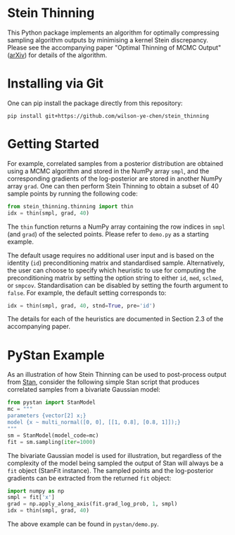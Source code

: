 # Stein Thinning
This Python package implements an algorithm for optimally compressing
sampling algorithm outputs by minimising a kernel Stein discrepancy.
Please see the accompanying paper "Optimal Thinning of MCMC Output"
([arXiv](https://arxiv.org/pdf/2005.03952.pdf)) for details of the
algorithm.

# Installing via Git
One can pip install the package directly from this repository:
```
pip install git+https://github.com/wilson-ye-chen/stein_thinning
```

# Getting Started
For example, correlated samples from a posterior distribution are
obtained using a MCMC algorithm and stored in the NumPy array `smpl`,
and the corresponding gradients of the log-posterior are stored in
another NumPy array `grad`. One can then perform Stein Thinning to
obtain a subset of 40 sample points by running the following code:
```python
from stein_thinning.thinning import thin
idx = thin(smpl, grad, 40)
```
The `thin` function returns a NumPy array containing the row indices
in `smpl` (and `grad`) of the selected points. Please refer to `demo.py`
as a starting example.

The default usage requires no additional user input and is based on
the identity (`id`) preconditioning matrix and standardised sample.
Alternatively, the user can choose to specify which heuristic to use
for computing the preconditioning matrix by setting the option string
to either `id`, `med`,  `sclmed`, or `smpcov`. Standardisation can be
disabled by setting the fourth argument to `false`. For example, the
default setting corresponds to:
```python
idx = thin(smpl, grad, 40, stnd=True, pre='id')
```
The details for each of the heuristics are documented in Section 2.3 of
the accompanying paper.

# PyStan Example
As an illustration of how Stein Thinning can be used to post-process
output from [Stan](https://mc-stan.org/users/interfaces/pystan), consider
the following simple Stan script that produces correlated samples from a
bivariate Gaussian model:
```python
from pystan import StanModel
mc = """
parameters {vector[2] x;}
model {x ~ multi_normal([0, 0], [[1, 0.8], [0.8, 1]]);}
"""
sm = StanModel(model_code=mc)
fit = sm.sampling(iter=1000)
```
The bivariate Gaussian model is used for illustration, but regardless of
the complexity of the model being sampled the output of Stan will always
be a `fit` object (StanFit instance). The sampled points and the
log-posterior gradients can be extracted from the returned `fit` object:
```python
import numpy as np
smpl = fit['x']
grad = np.apply_along_axis(fit.grad_log_prob, 1, smpl)
idx = thin(smpl, grad, 40)
```
The above example can be found in `pystan/demo.py`.
